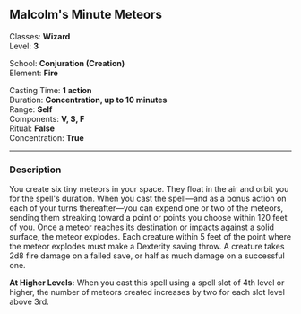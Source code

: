 ## Malcolm's Minute Meteors

Classes: **Wizard**  
Level: **3**  

School: **Conjuration (Creation)**  
Element: **Fire**  

Casting Time: **1 action**  
Duration: **Concentration, up to 10 minutes**  
Range: **Self**  
Components: **V, S, F**  
Ritual: **False**  
Concentration: **True**  

------

### Description

You create six tiny meteors in your space. They float in the air and orbit you for the spell's duration. When you cast the spell—and as a bonus action on each of your turns thereafter—you can expend one or two of the meteors, sending them streaking toward a point or points you choose within 120 feet of you. Once a meteor reaches its destination or impacts against a solid surface, the meteor explodes. Each creature within 5 feet of the point where the meteor explodes must make a Dexterity saving throw. A creature takes 2d8 fire damage on a failed save, or half as much damage on a successful one.

**At Higher Levels:** When you cast this spell using a spell slot of 4th level or higher, the number of meteors created increases by two for each slot level above 3rd.